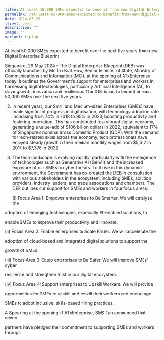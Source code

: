 ```yaml
---
title: At least 50,000 SMEs expected to benefit from new Digital Enterprise Blueprint
permalink: /at-least-50-000-smes-expected-to-benefit-from-new-digital-enterprise-blueprint/
date: 2024-05-29
layout: post
description: ""
image: ""
variant: tiptap
---
```

<p>At least 50,000 SMEs expected to benefit over the next five years from
new Digital Enterprise Blueprint</p>
<p>Singapore, 29 May 2024 – The Digital Enterprise Blueprint (DEB) was officially
launched by Mr Tan Kiat How, Senior Minister of State, Ministry of Communications
and Information (MCI), at the opening of ATxEnterprise today. It outlines
the Government’s support for enterprises and workers in harnessing digital
technologies, particularly Artificial Intelligence (AI), to drive growth,
innovation and resilience. The DEB is set to benefit at least 50,000 SMEs
over the next five years.</p>
<ol start="2" data-tight="true" class="tight">
<li>
<p>In recent years, our Small and Medium-sized Enterprises (SMEs) have made
significant progress in digitalisation, with technology adoption rate increasing
from 74% in 2018 to 95% in 2023, boosting productivity and fostering innovation.
This has contributed to a vibrant digital economy, generating a value-add
of $106 billion dollars in 2022, equivalent to 17% of Singapore’s nominal
Gross Domestic Product (GDP). With the demand for tech-related skills across
the economy, tech professionals have enjoyed steady growth in their median
monthly wages from $5,512 in 2017 to $7,376 in 2022.</p>
</li>
<li>
<p>The tech landscape is evolving rapidly, particularly with the emergence
of technologies such as Generative AI (GenAI) and the increased exposure
of our SMEs to cyber threats. To thrive in this dynamic environment, the
Government has co-created the DEB in consultation with various stakeholders
in the ecosystem, including SMEs, solution providers, industry leaders,
and trade associations and chambers. The DEB outlines our support for SMEs
and workers in four focus areas:</p>
<p></p>
<p>(i) Focus Area 1: Empower enterprises to Be Smarter. We will catalyse
the</p>
</li>
</ol>
<p>adoption of emerging technologies, especially AI-enabled solutions, to</p>
<p>enable SMEs to improve their productivity and innovate.</p>
<p>(ii) Focus Area 2: Enable enterprises to Scale Faster. We will accelerate
the</p>
<p>adoption of cloud-based and integrated digital solutions to support the</p>
<p>growth of SMEs.</p>
<p>(iii) Focus Area 3: Equip enterprises to Be Safer. We will improve SMEs’
cyber</p>
<p>resilience and strengthen trust in our digital ecosystem.</p>
<p>(iv) Focus Area 4: Support enterprises to Upskill Workers. We will provide</p>
<p>opportunities for SMEs to upskill and reskill their workers and encourage</p>
<p>SMEs to adopt inclusive, skills-based hiring practices.</p>
<p>4 Speaking at the opening of ATxEnterprise, SMS Tan announced that seven</p>
<p>partners have pledged their commitment to supporting SMEs and workers
through</p>